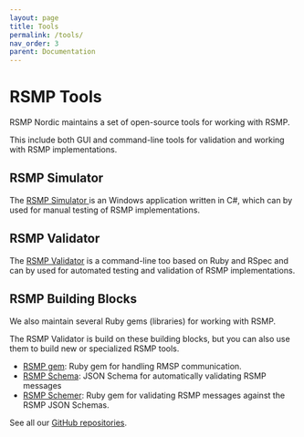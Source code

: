 ```yaml
---
layout: page
title: Tools
permalink: /tools/
nav_order: 3
parent: Documentation
---
```


# RSMP Tools
RSMP Nordic maintains a set of open-source tools for working with RSMP.

This include both GUI and command-line tools for validation and working with RSMP implementations.

## RSMP Simulator
The [RSMP Simulator ](https://rsmp-nordic.github.io/rsmp_validator) is an Windows application written in C#, which can by used for manual testing of RSMP implementations.

## RSMP Validator
The [RSMP Validator](https://rsmp-nordic.github.io/rsmp_validator) is a command-line too based on Ruby and RSpec and can by used for automated testing and validation of RSMP implementations.

## RSMP Building Blocks
We also maintain several Ruby gems (libraries) for working with RSMP.

The RSMP Validator is build on these building blocks, but you can also use them to build new or specialized RSMP tools.

- [RSMP gem](https://github.com/rsmp-nordic/rsmp): Ruby gem for handling RMSP communication.
- [RSMP Schema](https://github.com/rsmp-nordic/rsmp_schema): JSON Schema for automatically validating RSMP messages
- [RSMP Schemer](https://github.com/rsmp-nordic/rsmp_schemer): Ruby gem for validating RSMP messages against the RSMP JSON Schemas.

See all our [GitHub repositories](https://github.com/rsmp-nordic).
